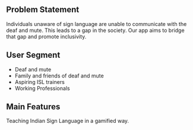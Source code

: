 ## Problem Statement
Individuals unaware of sign language are unable to communicate with the deaf and mute. This leads to a gap in the society. Our app aims to bridge that gap and promote inclusivity.

## User Segment
 - Deaf and mute
 - Family and friends of deaf and mute
 - Aspiring ISL trainers
 - Working Professionals

## Main Features
Teaching Indian Sign Language in a gamified way.

